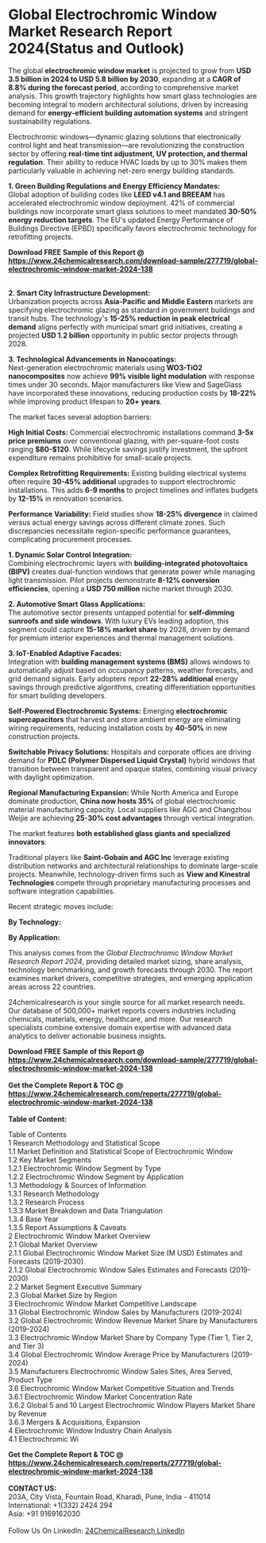 <h1>Global Electrochromic Window Market Research Report 2024(Status and Outlook)</h1><p>The global <strong>electrochromic window market</strong> is projected to grow from <strong>USD 3.5 billion in 2024 to USD 5.8 billion by 2030</strong>, expanding at a <strong>CAGR of 8.8% during the forecast period</strong>, according to comprehensive market analysis. This growth trajectory highlights how smart glass technologies are becoming integral to modern architectural solutions, driven by increasing demand for <strong>energy-efficient building automation systems</strong> and stringent sustainability regulations.</p><p>Electrochromic windows—dynamic glazing solutions that electronically control light and heat transmission—are revolutionizing the construction sector by offering <strong>real-time tint adjustment, UV protection, and thermal regulation</strong>. Their ability to reduce HVAC loads by up to 30% makes them particularly valuable in achieving net-zero energy building standards.</p><p><strong>1. Green Building Regulations and Energy Efficiency Mandates:</strong><br>
Global adoption of building codes like <strong>LEED v4.1 and BREEAM</strong> has accelerated electrochromic window deployment. 42% of commercial buildings now incorporate smart glass solutions to meet mandated <strong>30-50% energy reduction targets</strong>. The EU's updated Energy Performance of Buildings Directive (EPBD) specifically favors electrochromic technology for retrofitting projects.</p><div><b>Download FREE Sample of this Report @ 
            <a href="https://www.24chemicalresearch.com/download-sample/277719/global-electrochromic-window-market-2024-138">
            https://www.24chemicalresearch.com/download-sample/277719/global-electrochromic-window-market-2024-138</a></b></div><br><p><strong>2. Smart City Infrastructure Development:</strong><br>
Urbanization projects across <strong>Asia-Pacific and Middle Eastern</strong> markets are specifying electrochromic glazing as standard in government buildings and transit hubs. The technology's <strong>15-25% reduction in peak electrical demand</strong> aligns perfectly with municipal smart grid initiatives, creating a projected <strong>USD 1.2 billion</strong> opportunity in public sector projects through 2028.</p><p><strong>3. Technological Advancements in Nanocoatings:</strong><br>
Next-generation electrochromic materials using <strong>WO3-TiO2 nanocomposites</strong> now achieve <strong>99% visible light modulation</strong> with response times under 30 seconds. Major manufacturers like View and SageGlass have incorporated these innovations, reducing production costs by <strong>18-22%</strong> while improving product lifespan to <strong>20+ years</strong>.</p><p>The market faces several adoption barriers:</p><p><strong>High Initial Costs:</strong> Commercial electrochromic installations command <strong>3-5x price premiums</strong> over conventional glazing, with per-square-foot costs ranging <strong>$80-$120</strong>. While lifecycle savings justify investment, the upfront expenditure remains prohibitive for small-scale projects.</p><p><strong>Complex Retrofitting Requirements:</strong> Existing building electrical systems often require <strong>30-45% additional</strong> upgrades to support electrochromic installations. This adds <strong>6-9 months</strong> to project timelines and inflates budgets by <strong>12-15%</strong> in renovation scenarios.</p><p><strong>Performance Variability:</strong> Field studies show <strong>18-25% divergence</strong> in claimed versus actual energy savings across different climate zones. Such discrepancies necessitate region-specific performance guarantees, complicating procurement processes.</p><p><strong>1. Dynamic Solar Control Integration:</strong><br>
Combining electrochromic layers with <strong>building-integrated photovoltaics (BIPV)</strong> creates dual-function windows that generate power while managing light transmission. Pilot projects demonstrate <strong>8-12% conversion efficiencies</strong>, opening a <strong>USD 750 million</strong> niche market through 2030.</p><p><strong>2. Automotive Smart Glass Applications:</strong><br>
The automotive sector presents untapped potential for <strong>self-dimming sunroofs and side windows</strong>. With luxury EVs leading adoption, this segment could capture <strong>15-18% market share</strong> by 2028, driven by demand for premium interior experiences and thermal management solutions.</p><p><strong>3. IoT-Enabled Adaptive Facades:</strong><br>
Integration with <strong>building management systems (BMS)</strong> allows windows to automatically adjust based on occupancy patterns, weather forecasts, and grid demand signals. Early adopters report <strong>22-28% additional</strong> energy savings through predictive algorithms, creating differentiation opportunities for smart building developers.</p><p><strong>Self-Powered Electrochromic Systems:</strong> Emerging <strong>electrochromic supercapacitors</strong> that harvest and store ambient energy are eliminating wiring requirements, reducing installation costs by <strong>40-50%</strong> in new construction projects.</p><p><strong>Switchable Privacy Solutions:</strong> Hospitals and corporate offices are driving demand for <strong>PDLC (Polymer Dispersed Liquid Crystal)</strong> hybrid windows that transition between transparent and opaque states, combining visual privacy with daylight optimization.</p><p><strong>Regional Manufacturing Expansion:</strong> While North America and Europe dominate production, <strong>China now hosts 35%</strong> of global electrochromic material manufacturing capacity. Local suppliers like AGC and Changzhou Weijie are achieving <strong>25-30% cost advantages</strong> through vertical integration.</p><p>The market features <strong>both established glass giants and specialized innovators</strong>:</p><p>Traditional players like <strong>Saint-Gobain and AGC Inc</strong> leverage existing distribution networks and architectural relationships to dominate large-scale projects. Meanwhile, technology-driven firms such as <strong>View and Kinestral Technologies</strong> compete through proprietary manufacturing processes and software integration capabilities.</p><p>Recent strategic moves include:</p><p><strong>By Technology:</strong></p><p><strong>By Application:</strong></p><p>This analysis comes from the <em>Global Electrochromic Window Market Research Report 2024</em>, providing detailed market sizing, share analysis, technology benchmarking, and growth forecasts through 2030. The report examines market drivers, competitive strategies, and emerging application areas across 22 countries.</p><p>24chemicalresearch is your single source for all market research needs. Our database of 500,000+ market reports covers industries including chemicals, materials, energy, healthcare, and more. Our research specialists combine extensive domain expertise with advanced data analytics to deliver actionable business insights.</p><div><b>Download FREE Sample of this Report @ 
            <a href="https://www.24chemicalresearch.com/download-sample/277719/global-electrochromic-window-market-2024-138">
            https://www.24chemicalresearch.com/download-sample/277719/global-electrochromic-window-market-2024-138</a></b></div><br><div><b>Get the Complete Report & TOC @ 
            <a href="https://www.24chemicalresearch.com/reports/277719/global-electrochromic-window-market-2024-138">
            https://www.24chemicalresearch.com/reports/277719/global-electrochromic-window-market-2024-138</a></b></div><br>
            <b>Table of Content:</b><p>Table of Contents<br />
1 Research Methodology and Statistical Scope<br />
1.1 Market Definition and Statistical Scope of Electrochromic Window<br />
1.2 Key Market Segments<br />
1.2.1 Electrochromic Window Segment by Type<br />
1.2.2 Electrochromic Window Segment by Application<br />
1.3 Methodology & Sources of Information<br />
1.3.1 Research Methodology<br />
1.3.2 Research Process<br />
1.3.3 Market Breakdown and Data Triangulation<br />
1.3.4 Base Year<br />
1.3.5 Report Assumptions & Caveats<br />
2 Electrochromic Window Market Overview<br />
2.1 Global Market Overview<br />
2.1.1 Global Electrochromic Window Market Size (M USD) Estimates and Forecasts (2019-2030)<br />
2.1.2 Global Electrochromic Window Sales Estimates and Forecasts (2019-2030)<br />
2.2 Market Segment Executive Summary<br />
2.3 Global Market Size by Region<br />
3 Electrochromic Window Market Competitive Landscape<br />
3.1 Global Electrochromic Window Sales by Manufacturers (2019-2024)<br />
3.2 Global Electrochromic Window Revenue Market Share by Manufacturers (2019-2024)<br />
3.3 Electrochromic Window Market Share by Company Type (Tier 1, Tier 2, and Tier 3)<br />
3.4 Global Electrochromic Window Average Price by Manufacturers (2019-2024)<br />
3.5 Manufacturers Electrochromic Window Sales Sites, Area Served, Product Type<br />
3.6 Electrochromic Window Market Competitive Situation and Trends<br />
3.6.1 Electrochromic Window Market Concentration Rate<br />
3.6.2 Global 5 and 10 Largest Electrochromic Window Players Market Share by Revenue<br />
3.6.3 Mergers & Acquisitions, Expansion<br />
4 Electrochromic Window Industry Chain Analysis<br />
4.1 Electrochromic Wi</p><div><b>Get the Complete Report & TOC @ 
            <a href="https://www.24chemicalresearch.com/reports/277719/global-electrochromic-window-market-2024-138">
            https://www.24chemicalresearch.com/reports/277719/global-electrochromic-window-market-2024-138</a></b></div><br><b>CONTACT US:</b><br>
            203A, City Vista, Fountain Road, Kharadi, Pune, India - 411014<br>
            International: +1(332) 2424 294<br>
            Asia: +91 9169162030 <br><br>
            Follow Us On LinkedIn: <a href="https://www.linkedin.com/company/24chemicalresearch/">24ChemicalResearch LinkedIn</a>